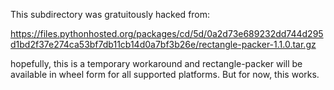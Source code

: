 This subdirectory was gratuitously hacked from:

https://files.pythonhosted.org/packages/cd/5d/0a2d73e689232dd744d295d1bd2f37e274ca53bf7db11cb14d0a7bf3b26e/rectangle-packer-1.1.0.tar.gz

hopefully, this is a temporary workaround and rectangle-packer will be
available in wheel form for all supported platforms.  But for now, this works.
